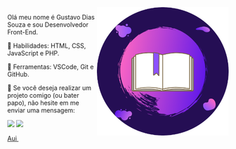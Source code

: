 <img src="https://github.com/GustavoDiasSouza/GustavoDiasSouza/blob/main/Img/FundoRead.png" min-width="300px" max-width="300px" width="300px" align="right">

Olá meu nome é Gustavo Dias Souza e sou Desenvolvedor Front-End.

<p align=left>
🚀 Habilidades: HTML, CSS, JavaScript e PHP.
</p>

<p align= left>
💼 Ferramentas: VSCode, Git e GitHub.
</p>

<p align=left>
💌 Se você deseja realizar um projeto comigo (ou bater papo), não hesite em me enviar uma mensagem:
</p>

<p align="left">
  <a href="https://www.instagram.com/gustavosouza21_/" alt="Instagram">
  <img src="https://img.shields.io/badge/-Instagram-DF0174?style=for-the-badge&logo=instagram&logoColor=white&link=https://www.facebook.com/gustavo.souza.ds"/></a>

  <a href="https://www.facebook.com/gustavo.souza.ds" alt="Facebook">
  <img src="https://img.shields.io/badge/-Facebook-3b5998?style=for-the-badge&logo=facebook&logoColor=white&link=https://www.instagram.com/gustavosouza21_/"/></a>
  
  <a href="https://www.linkedin.com/in/gustavo-dias-souza-214449200/">Aui
  <img></a>
</p>  
